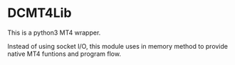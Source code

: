 # DCMT4Lib

This is a python3 MT4 wrapper.

Instead of using socket I/O, this module uses in memory method to provide native MT4 funtions and program flow.